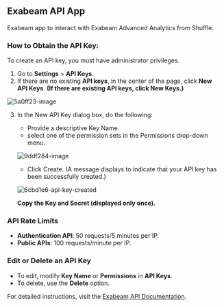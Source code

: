 ## Exabeam API App
Exabeam app to interact with Exabeam Advanced Analytics from Shuffle.

### How to Obtain the API Key:
To create an API key, you must have administrator privileges.

1. Go to **Settings** > **API Keys**.
2. If there are no existing **API keys**, in the center of the page, click **New API Keys**. **(If there are existing API keys, click New Keys.)**

  ![5a0ff23-image](https://github.com/user-attachments/assets/d7f76440-ffd0-49a7-b611-a6520fd0123c)

3. In the New API Key dialog box, do the following:
   - Provide a descriptive Key Name.
   - select one of the permission sets in the Permissions drop-down menu.
   
   ![9ddf284-image](https://github.com/user-attachments/assets/54838f64-b717-422e-86bb-32f5ef7f3432)

   - Click Create.
   (A message displays to indicate that your API key has been successfully created.)
   
   ![6cbd1e6-api-key-created](https://github.com/user-attachments/assets/8a2fc5bb-fde6-472c-9330-52fd3973210f)

   **Copy the **Key** and **Secret** (displayed only once).**

### API Rate Limits

- **Authentication API**: 50 requests/5 minutes per IP.
- **Public APIs**: 100 requests/minute per IP.

### Edit or Delete an API Key

- To edit, modify **Key Name** or **Permissions** in **API Keys**.
- To delete, use the **Delete** option.

For detailed instructions, visit the [Exabeam API Documentation](https://developers.exabeam.com/exabeam/docs/api-keys).
